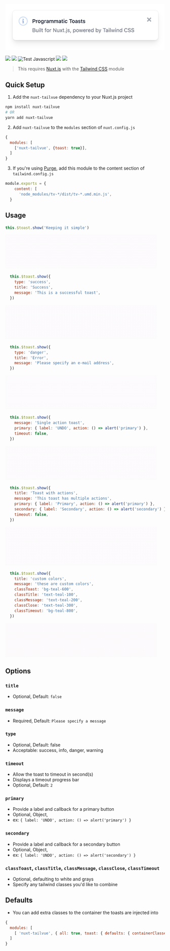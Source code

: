 <p align="center">
  <img src="media/toast.png" width="600" />
</p>

[![](https://img.shields.io/npm/v/tv-toast.svg?logo=npm&style=flat-square)](https://www.npmjs.com/package/tv-toast)
[![](https://img.shields.io/badge/nuxt.js-module-04C690.svg?style=flat-square)](https://nuxtjs.org)
![Test Javascript](https://github.com/acidjazz/tv-toast/workflows/Test%20Javascript/badge.svg)
[![](https://img.shields.io/npm/dt/tv-toast.svg?style=flat-square)](https://www.npmjs.com/package/tv-toast)
[![](https://img.shields.io/github/license/acidjazz/tv-toast?style=flat-square)](https://www.npmjs.com/package-tv-toast)
<!-- [![](https://img.shields.io/badge/chat-on%20discord-7289DA.svg?logo=discord&style=flat-square)](https://discord.gg/enn4S6) -->

> This requires [Nuxt.js](https://nuxtjs.org) with the [Tailwind CSS](https://tailwindcss.nuxtjs.org) module

## Quick Setup
1. Add the `nuxt-tailvue` dependency to your Nuxt.js project
```bash
npm install nuxt-tailvue
# OR
yarn add nuxt-tailvue
```

2. Add `nuxt-tailvue` to the `modules` section of `nuxt.config.js`
```js
{
  modules: [
    ['nuxt-tailvue', {toast: true}],
  ]
}
```

3. If you're using [Purge](https://tailwindcss.com/docs/controlling-file-size), add this module to the content section of `tailwind.config.js`

```js
module.exports = {
    content: [
      'node_modules/tv-*/dist/tv-*.umd.min.js',
  }
```


## Usage

```js
this.$toast.show('Keeping it simple')
```
![](media/simple.gif?raw=true)

```js
  this.$toast.show({
    type: 'success',
    title: 'Success',
    message: 'This is a successful toast',
  })
```
![](media/success.gif?raw=true)

```js
  this.$toast.show({
    type: 'danger',
    title: 'Error',
    message: 'Please specify an e-mail address',
  })
```
![](media/error.gif?raw=true)

```js
  this.$toast.show({
    message: 'Single action toast',
    primary: { label: 'UNDO', action: () => alert('primary') },
    timeout: false,
  })
```
![](media/action.gif?raw=true)


```js
  this.$toast.show({
    title: 'Toast with actions',
    message: 'This toast has multiple actions',
    primary: { label: 'Primary', action: () => alert('primary') },
    secondary: { label: 'Secondary', action: () => alert('secondary') },
    timeout: false,
  })
```
![](media/actions.gif?raw=true)

```js
  this.$toast.show({
    title: 'custom colors',
    message: 'these are custom colors',
    classToast: 'bg-teal-600',
    classTitle: 'text-teal-100',
    classMessage: 'text-teal-200',
    classClose: 'text-teal-300',
    classTimeout: 'bg-teal-800',
  })
```
![](media/custom.gif?raw=true)


## Options

### `title`
 - Optional, Default: `false`
### `message`
 - Required, Default: `Please specify a message`
### `type` 
 - Optional, Default: false
 - Acceptable: success, info, danger, warning
### `timeout`
 - Allow the toast to timeout in second(s)
 - Displays a timeout progress bar
 - Optional, Default: `2`
### `primary` 
 - Provide a label and callback for a primary button
 - Optional, Object,
 - ex: `{ label: 'UNDO', action: () => alert('primary') }`
### `secondary` 
 - Provide a label and callback for a secondary button
 - Optional, Object,
 - ex: `{ label: 'UNDO', action: () => alert('secondary') }`
### `classToast`, `classTitle`, `classMessage`, `classClose`, `classTimeout` 
 - Optional, defaulting to white and grays
 - Specify any tailwind classes you'd like to combine
 
 ## Defaults
 
 * You can add extra classes to the container the toasts are injected into
 
```js
{
  modules: [
    [ 'nuxt-tailvue', { all: true, toast: { defaults: { containerClasses: 'mt-12' } } } ],
  ]
}
```
